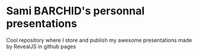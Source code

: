# Sami BARCHID's personnal presentations

Cool repository where I store and publish my awesome presentations made by RevealJS in github pages